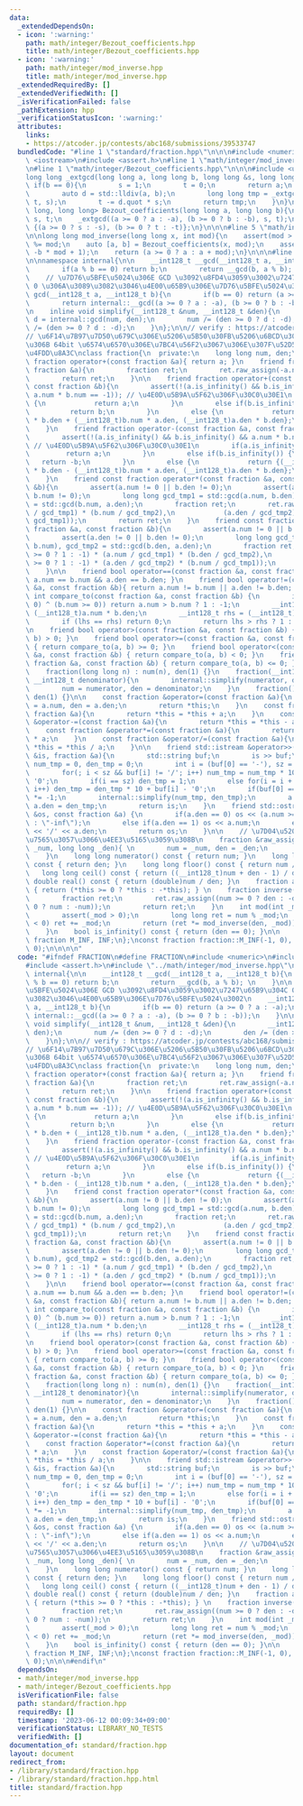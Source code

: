 ```yaml
---
data:
  _extendedDependsOn:
  - icon: ':warning:'
    path: math/integer/Bezout_coefficients.hpp
    title: math/integer/Bezout_coefficients.hpp
  - icon: ':warning:'
    path: math/integer/mod_inverse.hpp
    title: math/integer/mod_inverse.hpp
  _extendedRequiredBy: []
  _extendedVerifiedWith: []
  _isVerificationFailed: false
  _pathExtension: hpp
  _verificationStatusIcon: ':warning:'
  attributes:
    links:
    - https://atcoder.jp/contests/abc168/submissions/39533747
  bundledCode: "#line 1 \"standard/fraction.hpp\"\n\n\n#include <numeric>\n#include\
    \ <iostream>\n#include <assert.h>\n#line 1 \"math/integer/mod_inverse.hpp\"\n\n\
    \n#line 1 \"math/integer/Bezout_coefficients.hpp\"\n\n\n#include <utility>\n\n\
    long long _extgcd(long long a, long long b, long long &s, long long &t){\n   \
    \ if(b == 0){\n        s = 1;\n        t = 0;\n        return a;\n    }\n    else{\n\
    \        auto d = std::lldiv(a, b);\n        long long tmp = _extgcd(b, d.rem,\
    \ t, s);\n        t -= d.quot * s;\n        return tmp;\n    }\n}\n\nstd::pair<long\
    \ long, long long> Bezout_coefficients(long long a, long long b){\n    long long\
    \ s, t;\n    _extgcd((a >= 0 ? a : -a), (b >= 0 ? b : -b), s, t);\n    return\
    \ {(a >= 0 ? s : -s), (b >= 0 ? t : -t)};\n}\n\n\n#line 5 \"math/integer/mod_inverse.hpp\"\
    \n\nlong long mod_inverse(long long x, int mod){\n    assert(mod > 0);\n    x\
    \ %= mod;\n    auto [a, b] = Bezout_coefficients(x, mod);\n    assert(a * x ==\
    \ -b * mod + 1);\n    return (a >= 0 ? a : a + mod);\n}\n\n\n#line 7 \"standard/fraction.hpp\"\
    \n\nnamespace internal{\n\n    __int128_t __gcd(__int128_t a, __int128_t b){\n\
    \        if(a % b == 0) return b;\n        return __gcd(b, a % b); \n    }\n\n\
    \    // \u7D76\u5BFE\u5024\u306E GCD \u3092\u8FD4\u3059\u3002\u7247\u65B9\u304C\
    \ 0 \u306A\u3089\u3082\u3046\u4E00\u65B9\u306E\u7D76\u5BFE\u5024\u3002\n    __int128_t\
    \ gcd(__int128_t a, __int128_t b){\n        if(b == 0) return (a >= 0 ? a : -a);\n\
    \        return internal::__gcd((a >= 0 ? a : -a), (b >= 0 ? b : -b));\n    }\n\
    \n    inline void simplify(__int128_t &num, __int128_t &den){\n        __int128_t\
    \ d = internal::gcd(num, den);\n        num /= (den >= 0 ? d : -d);\n        den\
    \ /= (den >= 0 ? d : -d);\n    }\n};\n\n// verify : https://atcoder.jp/contests/abc168/submissions/39533747\n\
    // \u6F14\u7B97\u7D50\u679C\u306E\u5206\u5B50\u30FB\u5206\u6BCD\u304C\u3068\u3082\
    \u306B 64bit \u6574\u6570\u306E\u7BC4\u56F2\u3067\u306E\u307F\u52D5\u4F5C\u3092\
    \u4FDD\u8A3C\nclass fraction{\n  private:\n    long long num, den;\n\n    friend\
    \ fraction operator+(const fraction &a){ return a; }\n    friend fraction operator-(const\
    \ fraction &a){\n        fraction ret;\n        ret.raw_assign(-a.num, a.den);\n\
    \        return ret;\n    }\n\n    friend fraction operator+(const fraction &a,\
    \ const fraction &b){\n        assert(!(a.is_infinity() && b.is_infinity() &&\
    \ a.num * b.num == -1)); // \u4E0D\u5B9A\u5F62\u306F\u30C0\u30E1\n        if(a.is_infinity())\
    \ {\n            return a;\n        }\n        else if(b.is_infinity()) {\n  \
    \          return b;\n        }\n        else {\n            return {(__int128_t)a.num\
    \ * b.den + (__int128_t)b.num * a.den, (__int128_t)a.den * b.den};\n        }\n\
    \    }\n    friend fraction operator-(const fraction &a, const fraction &b){\n\
    \        assert(!(a.is_infinity() && b.is_infinity() && a.num * b.num == 1));\
    \ // \u4E0D\u5B9A\u5F62\u306F\u30C0\u30E1\n        if(a.is_infinity()) {\n   \
    \         return a;\n        }\n        else if(b.is_infinity()) {\n         \
    \   return -b;\n        }\n        else {\n            return {(__int128_t)a.num\
    \ * b.den - (__int128_t)b.num * a.den, (__int128_t)a.den * b.den};\n        }\n\
    \    }\n    friend const fraction operator*(const fraction &a, const fraction\
    \ &b){\n        assert(a.num != 0 || b.den != 0);\n        assert(a.den != 0 ||\
    \ b.num != 0);\n        long long gcd_tmp1 = std::gcd(a.num, b.den), gcd_tmp2\
    \ = std::gcd(b.num, a.den);\n        fraction ret;\n        ret.raw_assign((a.num\
    \ / gcd_tmp1) * (b.num / gcd_tmp2),\n            (a.den / gcd_tmp2) * (b.den /\
    \ gcd_tmp1));\n        return ret;\n    }\n    friend const fraction operator/(const\
    \ fraction &a, const fraction &b){\n        assert(a.num != 0 || b.num != 0);\n\
    \        assert(a.den != 0 || b.den != 0);\n        long long gcd_tmp1 = std::gcd(a.num,\
    \ b.num), gcd_tmp2 = std::gcd(b.den, a.den);\n        fraction ret;\n        ret.raw_assign((b.num\
    \ >= 0 ? 1 : -1) * (a.num / gcd_tmp1) * (b.den / gcd_tmp2),\n            (b.num\
    \ >= 0 ? 1 : -1) * (a.den / gcd_tmp2) * (b.num / gcd_tmp1));\n        return ret;\n\
    \    }\n\n    friend bool operator==(const fraction &a, const fraction &b){ return\
    \ a.num == b.num && a.den == b.den; }\n    friend bool operator!=(const fraction\
    \ &a, const fraction &b){ return a.num != b.num || a.den != b.den; }\n\n    friend\
    \ int compare_to(const fraction &a, const fraction &b) {\n        if((a.num >=\
    \ 0) ^ (b.num >= 0)) return a.num > b.num ? 1 : -1;\n        __int128_t lhs =\
    \ (__int128_t)a.num * b.den;\n        __int128_t rhs = (__int128_t)b.num * a.den;\n\
    \        if (lhs == rhs) return 0;\n        return lhs > rhs ? 1 : -1;\n    }\n\
    \n    friend bool operator>(const fraction &a, const fraction &b) { return compare_to(a,\
    \ b) > 0; }\n    friend bool operator>=(const fraction &a, const fraction &b)\
    \ { return compare_to(a, b) >= 0; }\n    friend bool operator<(const fraction\
    \ &a, const fraction &b) { return compare_to(a, b) < 0; }\n    friend bool operator<=(const\
    \ fraction &a, const fraction &b) { return compare_to(a, b) <= 0; }\n\n  public:\n\
    \    fraction(long long n) : num(n), den(1) {}\n    fraction(__int128_t numerator,\
    \ __int128_t denominator){\n        internal::simplify(numerator, denominator);\n\
    \        num = numerator, den = denominator;\n    }\n    fraction() : num(0),\
    \ den(1) {}\n\n    const fraction &operator=(const fraction &a){\n        num\
    \ = a.num, den = a.den;\n        return *this;\n    }\n    const fraction &operator+=(const\
    \ fraction &a){\n        return *this = *this + a;\n    }\n    const fraction\
    \ &operator-=(const fraction &a){\n        return *this = *this - a;\n    }\n\
    \    const fraction &operator*=(const fraction &a){\n        return *this = *this\
    \ * a;\n    }\n    const fraction &operator/=(const fraction &a){\n        return\
    \ *this = *this / a;\n    }\n\n    friend std::istream &operator>>(std::istream\
    \ &is, fraction &a){\n        std::string buf;\n        is >> buf;\n        __int128_t\
    \ num_tmp = 0, den_tmp = 0;\n        int i = (buf[0] == '-'), sz = buf.size();\n\
    \        for(; i < sz && buf[i] != '/'; i++) num_tmp = num_tmp * 10 + buf[i] -\
    \ '0';\n        if(i == sz) den_tmp = 1;\n        else for(i = i + 1; i < sz;\
    \ i++) den_tmp = den_tmp * 10 + buf[i] - '0';\n        if(buf[0] == '-') num_tmp\
    \ *= -1;\n        internal::simplify(num_tmp, den_tmp);\n        a.num = num_tmp,\
    \ a.den = den_tmp;\n        return is;\n    }\n    friend std::ostream &operator<<(std::ostream\
    \ &os, const fraction &a) {\n        if(a.den == 0) os << (a.num >= 0 ? \"inf\"\
    \ : \"-inf\");\n        else if(a.den == 1) os << a.num;\n        else os << a.num\
    \ << '/' << a.den;\n        return os;\n    }\n\n    // \u7D04\u5206\u3092\u7701\
    \u7565\u3057\u3066\u4EE3\u5165\u3059\u308B\n    fraction &raw_assign(long long\
    \ _num, long long _den){ \n        num = _num, den = _den;\n        return *this;\n\
    \    }\n    long long numerator() const { return num; }\n    long long denomitnator()\
    \ const { return den; }\n    long long floor() const { return num / den; }\n \
    \   long long ceil() const { return ((__int128_t)num + den - 1) / den; }\n   \
    \ double real() const { return (double)num / den; }\n    fraction abs() const\
    \ { return (*this >= 0 ? *this : -*this); } \n    fraction inverse() const {\n\
    \        fraction ret;\n        ret.raw_assign((num >= 0 ? den : -den), (num >=\
    \ 0 ? num : -num));\n        return ret;\n    }\n    int mod(int _mod) const {\n\
    \        assert(_mod > 0);\n        long long ret = num % _mod;\n        if(ret\
    \ < 0) ret += _mod;\n        return (ret *= mod_inverse(den, _mod)) %= _mod;\n\
    \    }\n    bool is_infinity() const { return (den == 0); }\n\n    static const\
    \ fraction M_INF, INF;\n};\nconst fraction fraction::M_INF(-1, 0), fraction::INF(1,\
    \ 0);\n\n\n\n"
  code: "#ifndef FRACTION\n#define FRACTION\n#include <numeric>\n#include <iostream>\n\
    #include <assert.h>\n#include \"../math/integer/mod_inverse.hpp\"\n\nnamespace\
    \ internal{\n\n    __int128_t __gcd(__int128_t a, __int128_t b){\n        if(a\
    \ % b == 0) return b;\n        return __gcd(b, a % b); \n    }\n\n    // \u7D76\
    \u5BFE\u5024\u306E GCD \u3092\u8FD4\u3059\u3002\u7247\u65B9\u304C 0 \u306A\u3089\
    \u3082\u3046\u4E00\u65B9\u306E\u7D76\u5BFE\u5024\u3002\n    __int128_t gcd(__int128_t\
    \ a, __int128_t b){\n        if(b == 0) return (a >= 0 ? a : -a);\n        return\
    \ internal::__gcd((a >= 0 ? a : -a), (b >= 0 ? b : -b));\n    }\n\n    inline\
    \ void simplify(__int128_t &num, __int128_t &den){\n        __int128_t d = internal::gcd(num,\
    \ den);\n        num /= (den >= 0 ? d : -d);\n        den /= (den >= 0 ? d : -d);\n\
    \    }\n};\n\n// verify : https://atcoder.jp/contests/abc168/submissions/39533747\n\
    // \u6F14\u7B97\u7D50\u679C\u306E\u5206\u5B50\u30FB\u5206\u6BCD\u304C\u3068\u3082\
    \u306B 64bit \u6574\u6570\u306E\u7BC4\u56F2\u3067\u306E\u307F\u52D5\u4F5C\u3092\
    \u4FDD\u8A3C\nclass fraction{\n  private:\n    long long num, den;\n\n    friend\
    \ fraction operator+(const fraction &a){ return a; }\n    friend fraction operator-(const\
    \ fraction &a){\n        fraction ret;\n        ret.raw_assign(-a.num, a.den);\n\
    \        return ret;\n    }\n\n    friend fraction operator+(const fraction &a,\
    \ const fraction &b){\n        assert(!(a.is_infinity() && b.is_infinity() &&\
    \ a.num * b.num == -1)); // \u4E0D\u5B9A\u5F62\u306F\u30C0\u30E1\n        if(a.is_infinity())\
    \ {\n            return a;\n        }\n        else if(b.is_infinity()) {\n  \
    \          return b;\n        }\n        else {\n            return {(__int128_t)a.num\
    \ * b.den + (__int128_t)b.num * a.den, (__int128_t)a.den * b.den};\n        }\n\
    \    }\n    friend fraction operator-(const fraction &a, const fraction &b){\n\
    \        assert(!(a.is_infinity() && b.is_infinity() && a.num * b.num == 1));\
    \ // \u4E0D\u5B9A\u5F62\u306F\u30C0\u30E1\n        if(a.is_infinity()) {\n   \
    \         return a;\n        }\n        else if(b.is_infinity()) {\n         \
    \   return -b;\n        }\n        else {\n            return {(__int128_t)a.num\
    \ * b.den - (__int128_t)b.num * a.den, (__int128_t)a.den * b.den};\n        }\n\
    \    }\n    friend const fraction operator*(const fraction &a, const fraction\
    \ &b){\n        assert(a.num != 0 || b.den != 0);\n        assert(a.den != 0 ||\
    \ b.num != 0);\n        long long gcd_tmp1 = std::gcd(a.num, b.den), gcd_tmp2\
    \ = std::gcd(b.num, a.den);\n        fraction ret;\n        ret.raw_assign((a.num\
    \ / gcd_tmp1) * (b.num / gcd_tmp2),\n            (a.den / gcd_tmp2) * (b.den /\
    \ gcd_tmp1));\n        return ret;\n    }\n    friend const fraction operator/(const\
    \ fraction &a, const fraction &b){\n        assert(a.num != 0 || b.num != 0);\n\
    \        assert(a.den != 0 || b.den != 0);\n        long long gcd_tmp1 = std::gcd(a.num,\
    \ b.num), gcd_tmp2 = std::gcd(b.den, a.den);\n        fraction ret;\n        ret.raw_assign((b.num\
    \ >= 0 ? 1 : -1) * (a.num / gcd_tmp1) * (b.den / gcd_tmp2),\n            (b.num\
    \ >= 0 ? 1 : -1) * (a.den / gcd_tmp2) * (b.num / gcd_tmp1));\n        return ret;\n\
    \    }\n\n    friend bool operator==(const fraction &a, const fraction &b){ return\
    \ a.num == b.num && a.den == b.den; }\n    friend bool operator!=(const fraction\
    \ &a, const fraction &b){ return a.num != b.num || a.den != b.den; }\n\n    friend\
    \ int compare_to(const fraction &a, const fraction &b) {\n        if((a.num >=\
    \ 0) ^ (b.num >= 0)) return a.num > b.num ? 1 : -1;\n        __int128_t lhs =\
    \ (__int128_t)a.num * b.den;\n        __int128_t rhs = (__int128_t)b.num * a.den;\n\
    \        if (lhs == rhs) return 0;\n        return lhs > rhs ? 1 : -1;\n    }\n\
    \n    friend bool operator>(const fraction &a, const fraction &b) { return compare_to(a,\
    \ b) > 0; }\n    friend bool operator>=(const fraction &a, const fraction &b)\
    \ { return compare_to(a, b) >= 0; }\n    friend bool operator<(const fraction\
    \ &a, const fraction &b) { return compare_to(a, b) < 0; }\n    friend bool operator<=(const\
    \ fraction &a, const fraction &b) { return compare_to(a, b) <= 0; }\n\n  public:\n\
    \    fraction(long long n) : num(n), den(1) {}\n    fraction(__int128_t numerator,\
    \ __int128_t denominator){\n        internal::simplify(numerator, denominator);\n\
    \        num = numerator, den = denominator;\n    }\n    fraction() : num(0),\
    \ den(1) {}\n\n    const fraction &operator=(const fraction &a){\n        num\
    \ = a.num, den = a.den;\n        return *this;\n    }\n    const fraction &operator+=(const\
    \ fraction &a){\n        return *this = *this + a;\n    }\n    const fraction\
    \ &operator-=(const fraction &a){\n        return *this = *this - a;\n    }\n\
    \    const fraction &operator*=(const fraction &a){\n        return *this = *this\
    \ * a;\n    }\n    const fraction &operator/=(const fraction &a){\n        return\
    \ *this = *this / a;\n    }\n\n    friend std::istream &operator>>(std::istream\
    \ &is, fraction &a){\n        std::string buf;\n        is >> buf;\n        __int128_t\
    \ num_tmp = 0, den_tmp = 0;\n        int i = (buf[0] == '-'), sz = buf.size();\n\
    \        for(; i < sz && buf[i] != '/'; i++) num_tmp = num_tmp * 10 + buf[i] -\
    \ '0';\n        if(i == sz) den_tmp = 1;\n        else for(i = i + 1; i < sz;\
    \ i++) den_tmp = den_tmp * 10 + buf[i] - '0';\n        if(buf[0] == '-') num_tmp\
    \ *= -1;\n        internal::simplify(num_tmp, den_tmp);\n        a.num = num_tmp,\
    \ a.den = den_tmp;\n        return is;\n    }\n    friend std::ostream &operator<<(std::ostream\
    \ &os, const fraction &a) {\n        if(a.den == 0) os << (a.num >= 0 ? \"inf\"\
    \ : \"-inf\");\n        else if(a.den == 1) os << a.num;\n        else os << a.num\
    \ << '/' << a.den;\n        return os;\n    }\n\n    // \u7D04\u5206\u3092\u7701\
    \u7565\u3057\u3066\u4EE3\u5165\u3059\u308B\n    fraction &raw_assign(long long\
    \ _num, long long _den){ \n        num = _num, den = _den;\n        return *this;\n\
    \    }\n    long long numerator() const { return num; }\n    long long denomitnator()\
    \ const { return den; }\n    long long floor() const { return num / den; }\n \
    \   long long ceil() const { return ((__int128_t)num + den - 1) / den; }\n   \
    \ double real() const { return (double)num / den; }\n    fraction abs() const\
    \ { return (*this >= 0 ? *this : -*this); } \n    fraction inverse() const {\n\
    \        fraction ret;\n        ret.raw_assign((num >= 0 ? den : -den), (num >=\
    \ 0 ? num : -num));\n        return ret;\n    }\n    int mod(int _mod) const {\n\
    \        assert(_mod > 0);\n        long long ret = num % _mod;\n        if(ret\
    \ < 0) ret += _mod;\n        return (ret *= mod_inverse(den, _mod)) %= _mod;\n\
    \    }\n    bool is_infinity() const { return (den == 0); }\n\n    static const\
    \ fraction M_INF, INF;\n};\nconst fraction fraction::M_INF(-1, 0), fraction::INF(1,\
    \ 0);\n\n\n#endif\n"
  dependsOn:
  - math/integer/mod_inverse.hpp
  - math/integer/Bezout_coefficients.hpp
  isVerificationFile: false
  path: standard/fraction.hpp
  requiredBy: []
  timestamp: '2023-06-12 00:09:34+09:00'
  verificationStatus: LIBRARY_NO_TESTS
  verifiedWith: []
documentation_of: standard/fraction.hpp
layout: document
redirect_from:
- /library/standard/fraction.hpp
- /library/standard/fraction.hpp.html
title: standard/fraction.hpp
---
```

